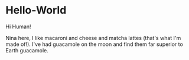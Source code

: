# Hello-World

Hi Human!

Nina here, I like macaroni and cheese and matcha lattes (that's what I'm made of!). 
I've had guacamole on the moon and find them far superior to Earth guacamole. 
